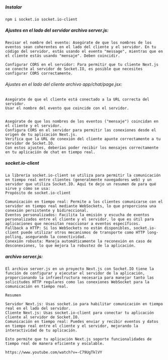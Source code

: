 #

##### Instalar

    npm i socket.io socket.io-client

##### Ajustes en el lado del servidor archivo server.js:

    Revisar el nombre del evento: Asegúrate de que los nombres de los eventos sean coherentes en el lado del cliente y el servidor. En tu código del servidor, estás usando el evento "message", mientras que en el cliente estás usando "mensaje". Deben coincidir.

    Configurar CORS en el servidor: Para permitir que tu cliente Next.js se conecte al servidor de Socket.IO, es posible que necesites configurar CORS correctamente.

###### Ajustes en el lado del cliente archivo app/chat/page.jsx:

    Asegúrate de que el cliente está conectado a la URL correcta del servidor.
    Usar el nombre del evento que coincide con el servidor.


    Asegúrate de que los nombres de los eventos ("mensaje") coincidan en el cliente y el servidor.
    Configura CORS en el servidor para permitir las conexiones desde el origen de tu aplicación Next.js.
    Verifica que la URL de conexión del cliente apunte correctamente a tu servidor de Socket.IO.
    Con estos ajustes, deberías poder recibir los mensajes correctamente en tu aplicación de chat en tiempo real.

##### socket.io-client

    La librería socket.io-client se utiliza para permitir la comunicación en tiempo real entre clientes (generalmente navegadores web) y un servidor que utiliza Socket.IO. Aquí te dejo un resumen de para qué sirve y cómo se usa:
    Propósito de socket.io-client

    Comunicación en tiempo real: Permite a los clientes comunicarse con el servidor en tiempo real mediante WebSockets, lo que proporciona una conexión persistente y bidireccional.
    Eventos personalizados: Facilita la emisión y escucha de eventos personalizados entre el cliente y el servidor, lo que es útil para aplicaciones que necesitan reaccionar a eventos específicos.
    Fallback a HTTP: Si los WebSockets no están disponibles, socket.io-client puede utilizar otros mecanismos de transporte como HTTP long-polling, asegurando la conectividad.
    Conexión robusta: Maneja automáticamente la reconexión en caso de desconexiones, lo que mejora la robustez de la aplicación.

##### archivo server.js:

    El archivo server.js en un proyecto Next.js con Socket.IO tiene la función de configurar y ejecutar el servidor de la aplicación, proporcionando la infraestructura necesaria para manejar tanto las solicitudes HTTP regulares como las conexiones WebSocket para la comunicación en tiempo real.

    Resumen

    Servidor Next.js: Usas socket.io para habilitar comunicación en tiempo real en el lado del servidor.
    Cliente Next.js: Usas socket.io-client para conectar tu aplicación cliente al servidor de Socket.IO.
    Comunicación en tiempo real: Puedes enviar y recibir eventos y datos en tiempo real entre el cliente y el servidor, mejorando la interactividad de tu aplicación.

    Esto permite que tu aplicación Next.js soporte funcionalidades de tiempo real de manera eficiente y escalable.

    https://www.youtube.com/watch?v=-C79UgTklVY
